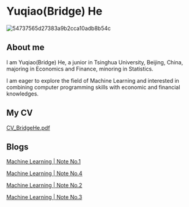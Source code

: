 # **Yuqiao(Bridge) He**

![54737565d27383a9b2cca10adb8b54c](https://user-images.githubusercontent.com/110859502/183577532-f60432ea-84f6-4c61-9b4f-bce7a49daa62.jpg)

## About me
I am Yuqiao(Bridge) He, a junior in Tsinghua University, Beijing, China, majoring in Economics and Finance, minoring in Statistics. 

I am eager to explore the field of Machine Learning and interested in combining computer programming skills with economic and financial knowledges. 

## My CV
[CV_BridgeHe.pdf](https://github.com/Bridge-He/Bridge-He.github.io/files/9287393/CV_BridgeHe.pdf)

## Blogs
[Machine Learning | Note No.1](https://mp.weixin.qq.com/s/yA5Qy3ZQ9Xg3SjcjMmwdlg)

[Machine Learning | Note No.4](https://mp.weixin.qq.com/s/tRgVHPkBALCeQPIJlYB0Bg)

[Machine Learning | Note No.2](https://mp.weixin.qq.com/s/RmlB3Q7hkcW7NlU0nxDR1Q)

[Machine Learning | Note No.3](https://mp.weixin.qq.com/s/cJVh-5ZWgeTNc_lOst_WhA)

